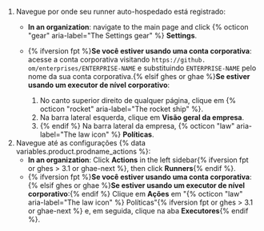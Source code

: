 1. Navegue por onde seu runner auto-hospedado está registrado:
   * **In an organization**: navigate to the main page and click {% octicon "gear" aria-label="The Settings gear" %} **Settings**.
   * {% ifversion fpt %}**Se você estiver usando uma conta corporativa**: acesse a conta corporativa visitando `https://github. om/enterprises/ENTERPRISE-NAME` e substituindo `ENTERPRISE-NAME` pelo nome da sua conta corporativa.{% elsif ghes or ghae %}**Se estiver usando um executor de nível corporativo**:

     1. No canto superior direito de qualquer página, clique em {% octicon "rocket" aria-label="The rocket ship" %}.
     1. Na barra lateral esquerda, clique em **Visão geral da empresa**.
     1. {% endif %} Na barra lateral da empresa, {% octicon "law" aria-label="The law icon" %} **Políticas**.
1. Navegue até as configurações {% data variables.product.prodname_actions %}:
   * **In an organization**: Click **Actions** in the left sidebar{% ifversion fpt or ghes > 3.1 or ghae-next %}, then click **Runners**{% endif %}.
   * {% ifversion fpt %}**Se você estiver usando uma conta corporativa**:{% elsif ghes or ghae %}**Se estiver usando um executor de nível corporativo**:{% endif %} Clique em **Ações** em "{% octicon "law" aria-label="The law icon" %} Políticas"{% ifversion fpt or ghes > 3.1 or ghae-next %} e, em seguida, clique na aba **Executores**{% endif %}.
